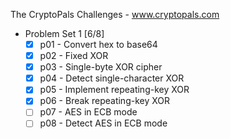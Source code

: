 The CryptoPals Challenges - www.cryptopals.com

* Problem Set 1 [6/8]
   - [X] p01 - Convert hex to base64
   - [X] p02 - Fixed XOR
   - [X] p03 - Single-byte XOR cipher
   - [X] p04 - Detect single-character XOR
   - [X] p05 - Implement repeating-key XOR
   - [X] p06 - Break repeating-key XOR
   - [ ] p07 - AES in ECB mode
   - [ ] p08 - Detect AES in ECB mode
